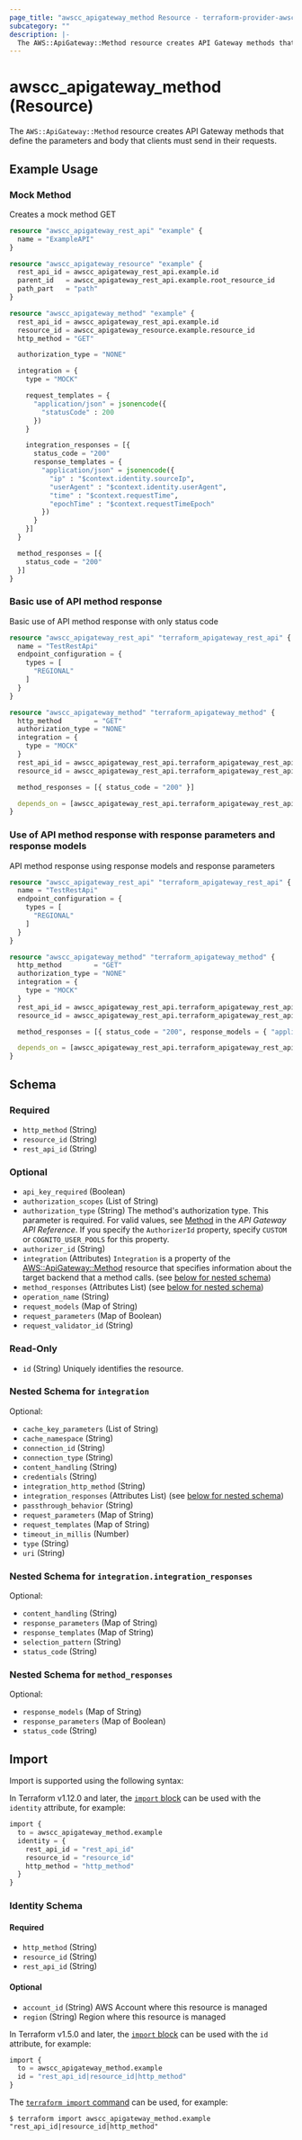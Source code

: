 ```yaml
---
page_title: "awscc_apigateway_method Resource - terraform-provider-awscc"
subcategory: ""
description: |-
  The AWS::ApiGateway::Method resource creates API Gateway methods that define the parameters and body that clients must send in their requests.
---
```


# awscc_apigateway_method (Resource)

The ``AWS::ApiGateway::Method`` resource creates API Gateway methods that define the parameters and body that clients must send in their requests.

## Example Usage

### Mock Method

Creates a mock method GET

```terraform
resource "awscc_apigateway_rest_api" "example" {
  name = "ExampleAPI"
}

resource "awscc_apigateway_resource" "example" {
  rest_api_id = awscc_apigateway_rest_api.example.id
  parent_id   = awscc_apigateway_rest_api.example.root_resource_id
  path_part   = "path"
}

resource "awscc_apigateway_method" "example" {
  rest_api_id = awscc_apigateway_rest_api.example.id
  resource_id = awscc_apigateway_resource.example.resource_id
  http_method = "GET"

  authorization_type = "NONE"

  integration = {
    type = "MOCK"

    request_templates = {
      "application/json" = jsonencode({
        "statusCode" : 200
      })
    }

    integration_responses = [{
      status_code = "200"
      response_templates = {
        "application/json" = jsonencode({
          "ip" : "$context.identity.sourceIp",
          "userAgent" : "$context.identity.userAgent",
          "time" : "$context.requestTime",
          "epochTime" : "$context.requestTimeEpoch"
        })
      }
    }]
  }

  method_responses = [{
    status_code = "200"
  }]
}
```

### Basic use of API method response

Basic use of API method response with only status code

```terraform
resource "awscc_apigateway_rest_api" "terraform_apigateway_rest_api" {
  name = "TestRestApi"
  endpoint_configuration = {
    types = [
      "REGIONAL"
    ]
  }
}

resource "awscc_apigateway_method" "terraform_apigateway_method" {
  http_method        = "GET"
  authorization_type = "NONE"
  integration = {
    type = "MOCK"
  }
  rest_api_id = awscc_apigateway_rest_api.terraform_apigateway_rest_api.id
  resource_id = awscc_apigateway_rest_api.terraform_apigateway_rest_api.root_resource_id

  method_responses = [{ status_code = "200" }]

  depends_on = [awscc_apigateway_rest_api.terraform_apigateway_rest_api]
}
```

### Use of API method response with response parameters and response models

API method response using response models and response parameters

```terraform
resource "awscc_apigateway_rest_api" "terraform_apigateway_rest_api" {
  name = "TestRestApi"
  endpoint_configuration = {
    types = [
      "REGIONAL"
    ]
  }
}

resource "awscc_apigateway_method" "terraform_apigateway_method" {
  http_method        = "GET"
  authorization_type = "NONE"
  integration = {
    type = "MOCK"
  }
  rest_api_id = awscc_apigateway_rest_api.terraform_apigateway_rest_api.id
  resource_id = awscc_apigateway_rest_api.terraform_apigateway_rest_api.root_resource_id

  method_responses = [{ status_code = "200", response_models = { "application/json" : "Empty" }, response_parameters = { "method.response.header.Content-Type" = false } }]

  depends_on = [awscc_apigateway_rest_api.terraform_apigateway_rest_api]
}
```

<!-- schema generated by tfplugindocs -->
## Schema

### Required

- `http_method` (String)
- `resource_id` (String)
- `rest_api_id` (String)

### Optional

- `api_key_required` (Boolean)
- `authorization_scopes` (List of String)
- `authorization_type` (String) The method's authorization type. This parameter is required. For valid values, see [Method](https://docs.aws.amazon.com/apigateway/latest/api/API_Method.html) in the *API Gateway API Reference*.
  If you specify the ``AuthorizerId`` property, specify ``CUSTOM`` or ``COGNITO_USER_POOLS`` for this property.
- `authorizer_id` (String)
- `integration` (Attributes) ``Integration`` is a property of the [AWS::ApiGateway::Method](https://docs.aws.amazon.com/AWSCloudFormation/latest/UserGuide/aws-resource-apigateway-method.html) resource that specifies information about the target backend that a method calls. (see [below for nested schema](#nestedatt--integration))
- `method_responses` (Attributes List) (see [below for nested schema](#nestedatt--method_responses))
- `operation_name` (String)
- `request_models` (Map of String)
- `request_parameters` (Map of Boolean)
- `request_validator_id` (String)

### Read-Only

- `id` (String) Uniquely identifies the resource.

<a id="nestedatt--integration"></a>
### Nested Schema for `integration`

Optional:

- `cache_key_parameters` (List of String)
- `cache_namespace` (String)
- `connection_id` (String)
- `connection_type` (String)
- `content_handling` (String)
- `credentials` (String)
- `integration_http_method` (String)
- `integration_responses` (Attributes List) (see [below for nested schema](#nestedatt--integration--integration_responses))
- `passthrough_behavior` (String)
- `request_parameters` (Map of String)
- `request_templates` (Map of String)
- `timeout_in_millis` (Number)
- `type` (String)
- `uri` (String)

<a id="nestedatt--integration--integration_responses"></a>
### Nested Schema for `integration.integration_responses`

Optional:

- `content_handling` (String)
- `response_parameters` (Map of String)
- `response_templates` (Map of String)
- `selection_pattern` (String)
- `status_code` (String)



<a id="nestedatt--method_responses"></a>
### Nested Schema for `method_responses`

Optional:

- `response_models` (Map of String)
- `response_parameters` (Map of Boolean)
- `status_code` (String)

## Import

Import is supported using the following syntax:

In Terraform v1.12.0 and later, the [`import` block](https://developer.hashicorp.com/terraform/language/import) can be used with the `identity` attribute, for example:

```terraform
import {
  to = awscc_apigateway_method.example
  identity = {
    rest_api_id = "rest_api_id"
    resource_id = "resource_id"
    http_method = "http_method"
  }
}
```

<!-- schema generated by tfplugindocs -->
### Identity Schema

#### Required

- `http_method` (String)
- `resource_id` (String)
- `rest_api_id` (String)

#### Optional

- `account_id` (String) AWS Account where this resource is managed
- `region` (String) Region where this resource is managed

In Terraform v1.5.0 and later, the [`import` block](https://developer.hashicorp.com/terraform/language/import) can be used with the `id` attribute, for example:

```terraform
import {
  to = awscc_apigateway_method.example
  id = "rest_api_id|resource_id|http_method"
}
```

The [`terraform import` command](https://developer.hashicorp.com/terraform/cli/commands/import) can be used, for example:

```shell
$ terraform import awscc_apigateway_method.example "rest_api_id|resource_id|http_method"
```